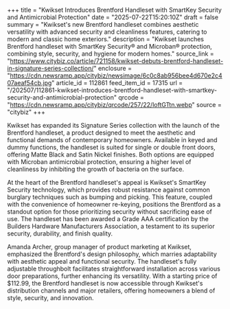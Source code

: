 +++
title = "Kwikset Introduces Brentford Handleset with SmartKey Security and Antimicrobial Protection"
date = "2025-07-22T15:20:10Z"
draft = false
summary = "Kwikset's new Brentford handleset combines aesthetic versatility with advanced security and cleanliness features, catering to modern and classic home exteriors."
description = "Kwikset launches Brentford handleset with SmartKey Security® and Microban® protection, combining style, security, and hygiene for modern homes."
source_link = "https://www.citybiz.co/article/721158/kwikset-debuts-brentford-handleset-in-signature-series-collection/"
enclosure = "https://cdn.newsramp.app/citybiz/newsimage/6c0c8ab956bee4d670e2c407aeaf54cb.jpg"
article_id = 112861
feed_item_id = 17315
url = "/202507/112861-kwikset-introduces-brentford-handleset-with-smartkey-security-and-antimicrobial-protection"
qrcode = "https://cdn.newsramp.app/citybiz/qrcode/257/22/loftGTtn.webp"
source = "citybiz"
+++

<p>Kwikset has expanded its Signature Series collection with the launch of the Brentford handleset, a product designed to meet the aesthetic and functional demands of contemporary homeowners. Available in keyed and dummy functions, the handleset is suited for single or double front doors, offering Matte Black and Satin Nickel finishes. Both options are equipped with Microban antimicrobial protection, ensuring a higher level of cleanliness by inhibiting the growth of bacteria on the surface.</p><p>At the heart of the Brentford handleset's appeal is Kwikset's SmartKey Security technology, which provides robust resistance against common burglary techniques such as bumping and picking. This feature, coupled with the convenience of homeowner re-keying, positions the Brentford as a standout option for those prioritizing security without sacrificing ease of use. The handleset has been awarded a Grade AAA certification by the Builders Hardware Manufacturers Association, a testament to its superior security, durability, and finish quality.</p><p>Amanda Archer, group manager of product marketing at Kwikset, emphasized the Brentford's design philosophy, which marries adaptability with aesthetic appeal and functional security. The handleset's fully adjustable throughbolt facilitates straightforward installation across various door preparations, further enhancing its versatility. With a starting price of $112.99, the Brentford handleset is now accessible through Kwikset's distribution channels and major retailers, offering homeowners a blend of style, security, and innovation.</p>